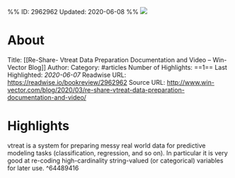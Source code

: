 %%
ID: 2962962
Updated: 2020-06-08
%%
![](https://readwise-assets.s3.amazonaws.com/static/images/article1.be68295a7e40.png)

# About
Title: [[Re-Share- Vtreat Data Preparation Documentation and Video – Win-Vector Blog]]
Author: 
Category: #articles
Number of Highlights: ==1==
Last Highlighted: *2020-06-07*
Readwise URL: https://readwise.io/bookreview/2962962
Source URL: http://www.win-vector.com/blog/2020/03/re-share-vtreat-data-preparation-documentation-and-video/


# Highlights 
vtreat is a system for preparing messy real world data for predictive modeling tasks (classification, regression, and so on). In particular it is very good at re-coding high-cardinality string-valued (or categorical) variables for later use.  ^64489416

